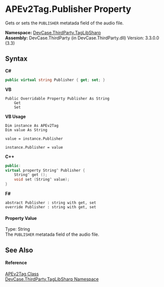 # APEv2Tag.Publisher Property 
 

Gets or sets the `PUBLISHER` metatada field of the audio file.

**Namespace:**&nbsp;<a href="N_DevCase_ThirdParty_TagLibSharp">DevCase.ThirdParty.TagLibSharp</a><br />**Assembly:**&nbsp;DevCase.ThirdParty (in DevCase.ThirdParty.dll) Version: 3.3.0.0 (3.3)

## Syntax

**C#**<br />
``` C#
public virtual string Publisher { get; set; }
```

**VB**<br />
``` VB
Public Overridable Property Publisher As String
	Get
	Set
```

**VB Usage**<br />
``` VB Usage
Dim instance As APEv2Tag
Dim value As String

value = instance.Publisher

instance.Publisher = value
```

**C++**<br />
``` C++
public:
virtual property String^ Publisher {
	String^ get ();
	void set (String^ value);
}
```

**F#**<br />
``` F#
abstract Publisher : string with get, set
override Publisher : string with get, set
```


#### Property Value
Type: String<br />The `PUBLISHER` metatada field of the audio file.

## See Also


#### Reference
<a href="T_DevCase_ThirdParty_TagLibSharp_APEv2Tag">APEv2Tag Class</a><br /><a href="N_DevCase_ThirdParty_TagLibSharp">DevCase.ThirdParty.TagLibSharp Namespace</a><br />